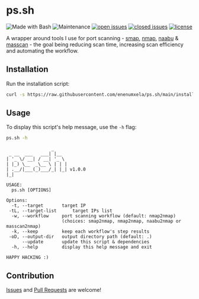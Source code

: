 # ps.sh

![Made with Bash](https://img.shields.io/badge/made%20with-Bash-0040ff.svg) ![Maintenance](https://img.shields.io/badge/maintained%3F-yes-0040ff.svg) [![open issues](https://img.shields.io/github/issues-raw/enenumxela/ps.sh.svg?style=flat&color=0040ff)](https://github.com/enenumxela/ps.sh/issues?q=is:issue+is:open) [![closed issues](https://img.shields.io/github/issues-closed-raw/enenumxela/ps.sh.svg?style=flat&color=0040ff)](https://github.com/enenumxela/ps.sh/issues?q=is:issue+is:closed) [![license](https://img.shields.io/badge/license-MIT-gray.svg?colorB=0040FF)](https://github.com/enenumxela/ps.sh/blob/master/LICENSE)

A wrapper around tools I use for port scanning - [smap](https://github.com/s0md3v/smap), [nmap](https://github.com/nmap/nmap), [naabu](https://github.com/projectdiscovery/naabu) & [masscan](https://github.com/robertdavidgraham/masscan) - the goal being reducing scan time, increasing scan efficiency and automating the workflow. 

## Installation

Run the installation script:

```bash
curl -s https://raw.githubusercontent.com/enenumxela/ps.sh/main/install.sh | bash -
```

## Usage

To display this script's help message, use the `-h` flag:

```bash
ps.sh -h
```

```text
                 _
 _ __  ___   ___| |__
| '_ \/ __| / __| '_ \
| |_) \__  _\__ \ | | |
| .__/|___(_)___/_| |_| v1.0.0
|_|

USAGE:
  ps.sh [OPTIONS]

Options:
  -t, --target 		 target IP
 -tL, --target-list 	 target IPs list
  -w, --workflow 	 port scanning workflow (default: nmap2nmap)
                 	 (choices: smap2nmap, nmap2nmap, naabu2nmap or masscan2nmap)
  -k, --keep 		 keep each workflow's step results
 -oD, --output-dir 	 output directory path (default: .)
      --update 		 update this script & dependencies
  -h, --help 		 display this help message and exit

HAPPY HACKING :)
```

## Contribution

[Issues](https://github.com/enenumxela/ps.sh/issues) and [Pull Requests](https://github.com/enenumxela/ps.sh/pulls) are welcome!